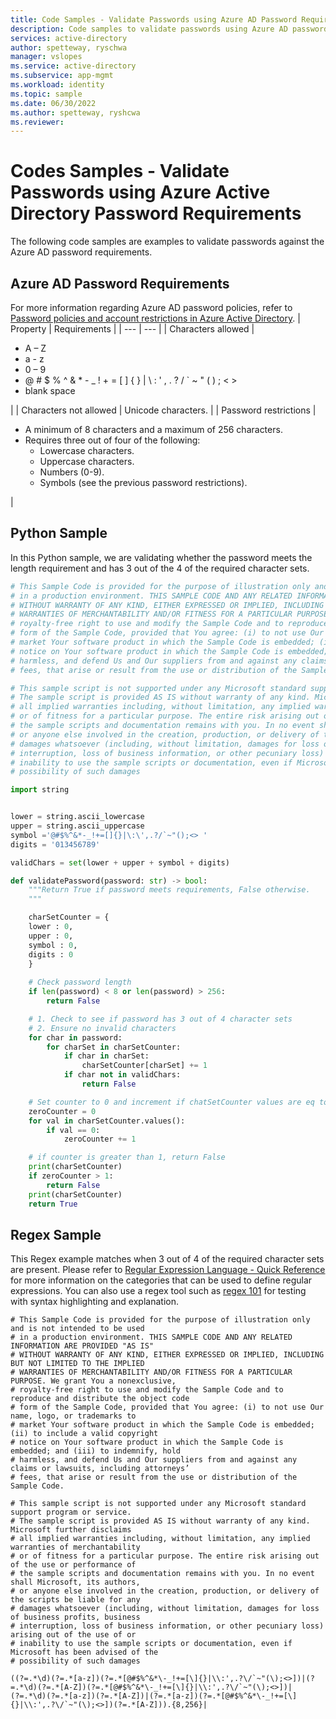 ```yaml
---
title: Code Samples - Validate Passwords using Azure AD Password Requirements.
description: Code samples to validate passwords using Azure AD password requirements .
services: active-directory
author: spetteway, ryschwa
manager: vslopes
ms.service: active-directory
ms.subservice: app-mgmt
ms.workload: identity
ms.topic: sample
ms.date: 06/30/2022
ms.author: spetteway, ryshcwa
ms.reviewer: 
---
```


# Codes Samples - Validate Passwords using Azure Active Directory Password Requirements
The following code samples are examples to validate passwords against the Azure AD password requirements.

## Azure AD Password Requirements
For more information regarding Azure AD password policies, refer to [Password policies and account restrictions in Azure Active Directory](https://docs.microsoft.com/en-us/azure/active-directory/authentication/concept-sspr-policy). 
| Property | Requirements |
| --- | --- |
| Characters allowed |<ul><li>A – Z</li><li>a - z</li><li>0 – 9</li> <li>@ # $ % ^ & * - _ ! + = [ ] { } &#124; \ : ' , . ? / \` ~ " ( ) ; < ></li> <li>blank space</li></ul> |
| Characters not allowed | Unicode characters. |
| Password restrictions |<ul><li>A minimum of 8 characters and a maximum of 256 characters.</li><li>Requires three out of four of the following:<ul><li>Lowercase characters.</li><li>Uppercase characters.</li><li>Numbers (0-9).</li><li>Symbols (see the previous password restrictions).</li></ul></li></ul> |

## Python Sample
In this Python sample, we are validating whether the password meets the length requirement and has 3 out of the 4 of the required character sets.

```Python
# This Sample Code is provided for the purpose of illustration only and is not intended to be used 
# in a production environment. THIS SAMPLE CODE AND ANY RELATED INFORMATION ARE PROVIDED "AS IS" 
# WITHOUT WARRANTY OF ANY KIND, EITHER EXPRESSED OR IMPLIED, INCLUDING BUT NOT LIMITED TO THE IMPLIED 
# WARRANTIES OF MERCHANTABILITY AND/OR FITNESS FOR A PARTICULAR PURPOSE. We grant You a nonexclusive, 
# royalty-free right to use and modify the Sample Code and to reproduce and distribute the object code 
# form of the Sample Code, provided that You agree: (i) to not use Our name, logo, or trademarks to 
# market Your software product in which the Sample Code is embedded; (ii) to include a valid copyright 
# notice on Your software product in which the Sample Code is embedded; and (iii) to indemnify, hold 
# harmless, and defend Us and Our suppliers from and against any claims or lawsuits, including attorneys’ 
# fees, that arise or result from the use or distribution of the Sample Code.

# This sample script is not supported under any Microsoft standard support program or service. 
# The sample script is provided AS IS without warranty of any kind. Microsoft further disclaims 
# all implied warranties including, without limitation, any implied warranties of merchantability 
# or of fitness for a particular purpose. The entire risk arising out of the use or performance of 
# the sample scripts and documentation remains with you. In no event shall Microsoft, its authors, 
# or anyone else involved in the creation, production, or delivery of the scripts be liable for any 
# damages whatsoever (including, without limitation, damages for loss of business profits, business 
# interruption, loss of business information, or other pecuniary loss) arising out of the use of or 
# inability to use the sample scripts or documentation, even if Microsoft has been advised of the 
# possibility of such damages 

import string


lower = string.ascii_lowercase
upper = string.ascii_uppercase
symbol ='@#$%^&*-_!+=[]{}|\:\',.?/`~"();<> '
digits = '013456789'

validChars = set(lower + upper + symbol + digits)

def validatePassword(password: str) -> bool:
    """Return True if password meets requirements, False otherwise.
    """

    charSetCounter = {
    lower : 0,
    upper : 0,
    symbol : 0,
    digits : 0
    }
    
    # Check password length
    if len(password) < 8 or len(password) > 256:
        return False

    # 1. Check to see if password has 3 out of 4 character sets
    # 2. Ensure no invalid characters
    for char in password:
        for charSet in charSetCounter:
            if char in charSet:
                charSetCounter[charSet] += 1
            if char not in validChars:
                return False

    # Set counter to 0 and increment if chatSetCounter values are eq to 0
    zeroCounter = 0
    for val in charSetCounter.values():
        if val == 0:
            zeroCounter += 1

    # if counter is greater than 1, return False
    print(charSetCounter)
    if zeroCounter > 1:
        return False
    print(charSetCounter)
    return True
```

## Regex Sample

This Regex example matches when 3 out of 4 of the required character sets are present. Please refer to [Regular Expression Language - Quick Reference](/dotnet/standard/base-types/regular-expression-language-quick-reference) for more information on the categories that can be used to define regular expressions. You can also use a regex tool such as [regex 101](https://regex101.com/) for testing with syntax highlighting and explanation.

```regex
# This Sample Code is provided for the purpose of illustration only and is not intended to be used 
# in a production environment. THIS SAMPLE CODE AND ANY RELATED INFORMATION ARE PROVIDED "AS IS" 
# WITHOUT WARRANTY OF ANY KIND, EITHER EXPRESSED OR IMPLIED, INCLUDING BUT NOT LIMITED TO THE IMPLIED 
# WARRANTIES OF MERCHANTABILITY AND/OR FITNESS FOR A PARTICULAR PURPOSE. We grant You a nonexclusive, 
# royalty-free right to use and modify the Sample Code and to reproduce and distribute the object code 
# form of the Sample Code, provided that You agree: (i) to not use Our name, logo, or trademarks to 
# market Your software product in which the Sample Code is embedded; (ii) to include a valid copyright 
# notice on Your software product in which the Sample Code is embedded; and (iii) to indemnify, hold 
# harmless, and defend Us and Our suppliers from and against any claims or lawsuits, including attorneys’ 
# fees, that arise or result from the use or distribution of the Sample Code.

# This sample script is not supported under any Microsoft standard support program or service. 
# The sample script is provided AS IS without warranty of any kind. Microsoft further disclaims 
# all implied warranties including, without limitation, any implied warranties of merchantability 
# or of fitness for a particular purpose. The entire risk arising out of the use or performance of 
# the sample scripts and documentation remains with you. In no event shall Microsoft, its authors, 
# or anyone else involved in the creation, production, or delivery of the scripts be liable for any 
# damages whatsoever (including, without limitation, damages for loss of business profits, business 
# interruption, loss of business information, or other pecuniary loss) arising out of the use of or 
# inability to use the sample scripts or documentation, even if Microsoft has been advised of the 
# possibility of such damages 

((?=.*\d)(?=.*[a-z])(?=.*[@#$%^&*\-_!+=[\]{}|\\:',.?\/`~"(\);<>])|(?=.*\d)(?=.*[A-Z])(?=.*[@#$%^&*\-_!+=[\]{}|\\:',.?\/`~"(\);<>])|
(?=.*\d)(?=.*[a-z])(?=.*[A-Z])|(?=.*[a-z])(?=.*[@#$%^&*\-_!+=[\]{}|\\:',.?\/`~"(\);<>])(?=.*[A-Z])).{8,256}|
```

